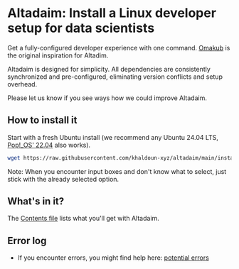 # Altadaim: Install a Linux developer setup for data scientists

Get a fully-configured developer experience with one command.
[Omakub](https://omakub.org/) is the original inspiration for Altadim.

Altadaim is designed for simplicity.
All dependencies are consistently synchronized and pre-configured,
eliminating version conflicts and setup overhead.

Please let us know if you see ways how we could improve Altadaim.

## How to install it

Start with a fresh Ubuntu install
(we recommend any Ubuntu 24.04 LTS,
[Pop!_OS' 22.04](https://system76.com/pop/download/) also works).

```bash
wget https://raw.githubusercontent.com/khaldoun-xyz/altadaim/main/install_altadim.sh && sudo bash install_altadaim.sh
```

Note: When you encounter input boxes and don't know what to select,
just stick with the already selected option.

## What's in it?

The [Contents file](./docs/contents.md) lists what you'll get with Altadaim.

## Error log

- If you encounter errors, you might find help here: [potential errors](/docs/potential_errors.md)
